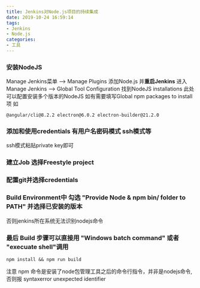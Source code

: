 ```yaml
---
title: Jenkins对Node.js项目的持续集成
date: 2019-10-24 16:59:14
tags:
- Jenkins
- Node.js
categories: 
- 工具
---
```

### 安装NodeJS 
    
Manage Jenkins菜单 --> Manage Plugins 
添加Node.js 并<b>重启Jenkins</b>
进入 Manage Jenkins --> Global Tool Configuration
找到NodeJS installations 此处可以配置安装多个版本的NodeJS
如有需要填写Global npm packages to install项
如
```
@angular/cli@8.2.2 electron@6.0.2 electron-builder@21.2.0
```

### 添加和使用credentials 有用户名密码模式 ssh模式等

ssh模式粘贴private key即可

### 建立Job 选择Freestyle project

### 配置git并选择credentials

### Build Environment中 勾选 "Provide Node & npm bin/ folder to PATH" 并选择已安装的版本
否则jenkins所在系统无法识别nodejs命令

### 最后 Build 步骤可以直接用 "Windows batch command" 或者 "execuate shell"调用
```
npm install && npm run build
```
注意 npm 命令是安装了node包管理工具之后的命令行指令，并非是nodejs命令,否则报 syntaxerror unexpected identifier
